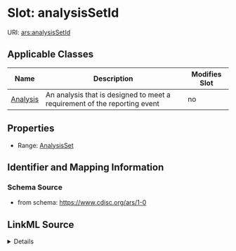 # Slot: analysisSetId

URI: [ars:analysisSetId](https://www.cdisc.org/ars/1-0/analysisSetId)



<!-- no inheritance hierarchy -->




## Applicable Classes

| Name | Description | Modifies Slot |
| --- | --- | --- |
[Analysis](Analysis.md) | An analysis that is designed to meet a requirement of the reporting event |  no  |







## Properties

* Range: [AnalysisSet](AnalysisSet.md)





## Identifier and Mapping Information







### Schema Source


* from schema: https://www.cdisc.org/ars/1-0




## LinkML Source

<details>
```yaml
name: analysisSetId
from_schema: https://www.cdisc.org/ars/1-0
rank: 1000
multivalued: false
alias: analysisSetId
domain_of:
- Analysis
range: AnalysisSet
inlined: false

```
</details>